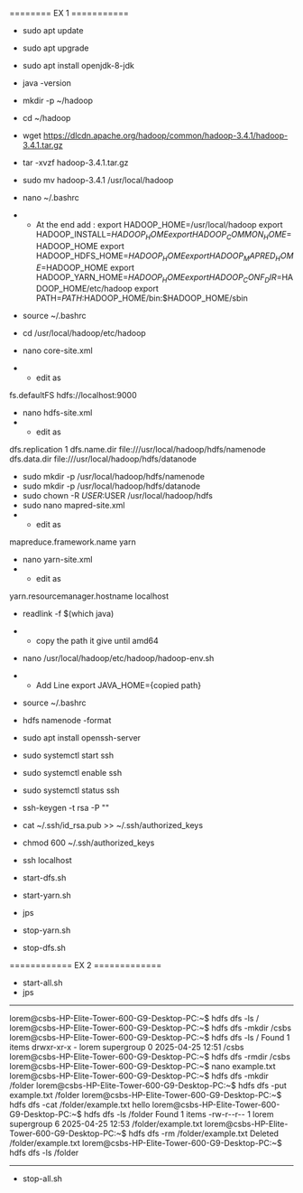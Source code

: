======== EX 1 ===========

- sudo apt update
- sudo apt upgrade
- sudo apt install openjdk-8-jdk
- java -version
- mkdir -p ~/hadoop
- cd ~/hadoop
- wget https://dlcdn.apache.org/hadoop/common/hadoop-3.4.1/hadoop-3.4.1.tar.gz
- tar -xvzf hadoop-3.4.1.tar.gz
- sudo mv hadoop-3.4.1 /usr/local/hadoop
- nano ~/.bashrc
- - At the end add :
export HADOOP_HOME=/usr/local/hadoop
export HADOOP_INSTALL=$HADOOP_HOME
export HADOOP_COMMON_HOME=$HADOOP_HOME
export HADOOP_HDFS_HOME=$HADOOP_HOME
export HADOOP_MAPRED_HOME=$HADOOP_HOME
export HADOOP_YARN_HOME=$HADOOP_HOME
export HADOOP_CONF_DIR=$HADOOP_HOME/etc/hadoop
export PATH=$PATH:$HADOOP_HOME/bin:$HADOOP_HOME/sbin

- source ~/.bashrc
- cd /usr/local/hadoop/etc/hadoop
- nano core-site.xml
- - edit as
<configuration>
  <property>
    <name>fs.defaultFS</name>
    <value>hdfs://localhost:9000</value>
  </property>
</configuration>

- nano hdfs-site.xml
- - edit as
<configuration>
  <property>
    <name>dfs.replication</name>
    <value>1</value>
  </property>
  <property>
    <name>dfs.name.dir</name>
    <value>file:///usr/local/hadoop/hdfs/namenode</value>
  </property>
  <property>
    <name>dfs.data.dir</name>
    <value>file:///usr/local/hadoop/hdfs/datanode</value>
  </property>
</configuration>

- sudo mkdir -p /usr/local/hadoop/hdfs/namenode
- sudo mkdir -p /usr/local/hadoop/hdfs/datanode
- sudo chown -R $USER:$USER /usr/local/hadoop/hdfs
- sudo nano mapred-site.xml
- - edit as
<configuration>
  <property>
    <name>mapreduce.framework.name</name>
    <value>yarn</value>
  </property>
</configuration>

- nano yarn-site.xml
- - edit as
<configuration>
  <property>
    <name>yarn.resourcemanager.hostname</name>
    <value>localhost</value>
  </property>
</configuration>

- readlink -f $(which java)
- - copy the path it give until amd64

- nano /usr/local/hadoop/etc/hadoop/hadoop-env.sh
- - Add Line
export JAVA_HOME={copied path}

- source ~/.bashrc
- hdfs namenode -format

- sudo apt install openssh-server
- sudo systemctl start ssh
- sudo systemctl enable ssh
- sudo systemctl status ssh
- ssh-keygen -t rsa -P ""
- cat ~/.ssh/id_rsa.pub >> ~/.ssh/authorized_keys
- chmod 600 ~/.ssh/authorized_keys
- ssh localhost

- start-dfs.sh
- start-yarn.sh
- jps
- stop-yarn.sh
- stop-dfs.sh

============ EX 2 =============

- start-all.sh
- jps
- ----
lorem@csbs-HP-Elite-Tower-600-G9-Desktop-PC:~$ hdfs dfs -ls /
lorem@csbs-HP-Elite-Tower-600-G9-Desktop-PC:~$ hdfs dfs -mkdir /csbs
lorem@csbs-HP-Elite-Tower-600-G9-Desktop-PC:~$ hdfs dfs -ls /
Found 1 items
drwxr-xr-x   - lorem supergroup          0 2025-04-25 12:51 /csbs
lorem@csbs-HP-Elite-Tower-600-G9-Desktop-PC:~$ hdfs dfs -rmdir /csbs
lorem@csbs-HP-Elite-Tower-600-G9-Desktop-PC:~$ nano example.txt
lorem@csbs-HP-Elite-Tower-600-G9-Desktop-PC:~$ hdfs dfs -mkdir /folder
lorem@csbs-HP-Elite-Tower-600-G9-Desktop-PC:~$ hdfs dfs -put example.txt /folder
lorem@csbs-HP-Elite-Tower-600-G9-Desktop-PC:~$ hdfs dfs -cat /folder/example.txt
hello
lorem@csbs-HP-Elite-Tower-600-G9-Desktop-PC:~$ hdfs dfs -ls /folder
Found 1 items
-rw-r--r--   1 lorem supergroup          6 2025-04-25 12:53 /folder/example.txt
lorem@csbs-HP-Elite-Tower-600-G9-Desktop-PC:~$ hdfs dfs -rm /folder/example.txt
Deleted /folder/example.txt
lorem@csbs-HP-Elite-Tower-600-G9-Desktop-PC:~$ hdfs dfs -ls /folder

- ----------
- stop-all.sh
